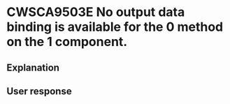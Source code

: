 # CWSCA9503E No output data binding is available for the 0 method on the 1 component.

## Explanation

## User response